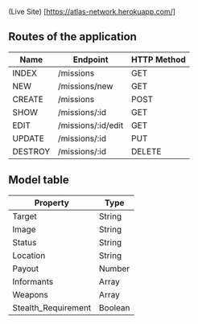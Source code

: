 
(Live Site) [https://atlas-network.herokuapp.com/]
## Routes of the application
| Name      | Endpoint | HTTP Method |
| ----------- | ----------- | ----------- |
| INDEX      | /missions       | GET       |
| NEW   | /missions/new        | GET       |
| CREATE   | /missions        | POST       |
| SHOW   | /missions/:id        | GET       |
| EDIT   | /missions/:id/edit        | GET       |
| UPDATE   | /missions/:id        | PUT       |
| DESTROY   | /missions/:id        | DELETE       |


## Model table
| Property      | Type |
| ----------- | ----------- |
| Target      | String      |
| Image   | String       |
| Status   | String       |
| Location   | String       |
| Payout   | Number       |
| Informants   | Array       |
| Weapons   | Array        |
| Stealth_Requirement | Boolean     |
